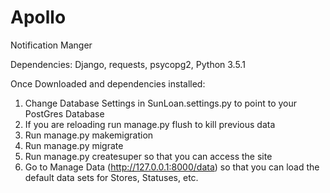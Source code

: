 # Apollo
Notification Manger

Dependencies: Django, requests, psycopg2, Python 3.5.1

Once Downloaded and dependencies installed:

1. Change Database Settings in SunLoan.settings.py to point to your PostGres Database
2. If you are reloading run manage.py flush to kill previous data
3. Run manage.py makemigration
4. Run manage.py migrate
5. Run manage.py createsuper so that you can access the site
6. Go to Manage Data (http://127.0.0.1:8000/data) so that you can load the default data sets for Stores, Statuses, etc.
